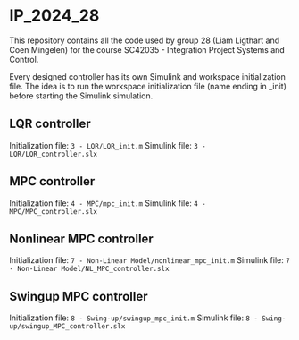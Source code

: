 # IP_2024_28

This repository contains all the code used by group 28 (Liam Ligthart and Coen Mingelen) for the course SC42035 - Integration Project Systems and Control.

Every designed controller has its own Simulink and workspace initialization file. The idea is to run the workspace initialization file (name ending in _init) before starting the Simulink simulation.

## LQR controller

Initialization file: `3 - LQR/LQR_init.m`
Simulink file: `3 - LQR/LQR_controller.slx`


## MPC controller

Initialization file: `4 - MPC/mpc_init.m`
Simulink file: `4 - MPC/MPC_controller.slx`


## Nonlinear MPC controller

Initialization file: `7 - Non-Linear Model/nonlinear_mpc_init.m`
Simulink file: `7 - Non-Linear Model/NL_MPC_controller.slx`


## Swingup MPC controller

Initialization file: `8 - Swing-up/swingup_mpc_init.m`
Simulink file: `8 - Swing-up/swingup_MPC_controller.slx`